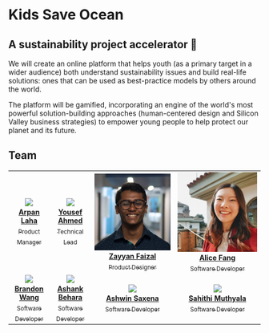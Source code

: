 # Kids Save Ocean

## A sustainability project accelerator 🚀

We will create an online platform that helps youth (as a primary target in a wider audience) both understand sustainability issues and build real-life solutions: ones that can be used as best-practice models by others around the world.

The platform will be gamified, incorporating an engine of the world's most powerful solution-building approaches (human-centered design and Silicon Valley business strategies) to empower young people to help protect our planet and its future.

## Team

<table align="center">
  <tr>
    <td align="center">
      <a href="https://www.linkedin.com/in/arpanlaha/" target="_blank">
        <img
          src="https://raw.githubusercontent.com/hack4impact-uiuc/uiuc.hack4impact.org/master/static/images/people/arpan_laha.jpg"
          width="500px"
        />
        <br />
        <b>Arpan Laha</b>
        <br />
        <sub>Product Manager</sub>
      </a>
    </td>
    <td align="center">
      <a href="http://www.linkedin.com/in/yousef-a/" target="_blank">
        <img
          src="https://raw.githubusercontent.com/hack4impact-uiuc/uiuc.hack4impact.org/master/static/images/people/yousef_ahmed.jpg"
          width="500px"
        />
        <br />
        <b>Yousef Ahmed</b>
        <br />
        <sub>Technical Lead</sub>
      </a>
    </td>
    <td align="center">
      <a href="https://www.linkedin.com/in/zayyanfaizal/" target="_blank">
        <img
          src="https://raw.githubusercontent.com/hack4impact-uiuc/uiuc.hack4impact.org/master/static/images/people/zayyan_faizal.jpg"
          width="500px"
        />
        <br />
        <b>Zayyan Faizal</b>
        <br />
        <sub>Product Designer</sub>
      </a>
    </td>
    <td align="center">
      <a href="https://www.linkedin.com/in/alicesf2/" target="_blank">
        <img
          src="https://raw.githubusercontent.com/hack4impact-uiuc/uiuc.hack4impact.org/master/static/images/people/alice_fang.jpg"
          width="500px"
        />
        <br />
        <b>Alice Fang</b>
        <br />
        <sub>Software Developer</sub>
      </a>
    </td>
  </tr>
  <tr>
    <td align="center">
      <a href="http://linkedin.com/in/brandonw4/" target="_blank">
        <img
          src="https://raw.githubusercontent.com/hack4impact-uiuc/uiuc.hack4impact.org/master/static/images/people/brandon_wang.jpg"
          width="500px"
        />
        <br />
        <b>Brandon Wang</b>
        <br />
        <sub>Software Developer</sub>
      </a>
    </td>
    <td align="center">
      <a href="https://www.linkedin.com/in/ashankbehara/" target="_blank">
        <img
          src="https://raw.githubusercontent.com/hack4impact-uiuc/uiuc.hack4impact.org/master/static/images/people/ashank_behara.jpg"
          width="500px"
        />
        <br />
        <b>Ashank Behara</b>
        <br />
        <sub>Software Developer</sub>
      </a>
    </td>
    <td align="center">
      <a href="https://www.linkedin.com/in/ashwinsax/ target="_blank"">
        <img
          src="https://raw.githubusercontent.com/hack4impact-uiuc/uiuc.hack4impact.org/master/static/images/people/ashwin_saxena.jpg"
          width="500px"
        />
        <br />
        <b>Ashwin Saxena</b>
        <br />
        <sub>Software Developer</sub>
      </a>
    </td>
    <td align="center">
      <a href="http://linkedin.com/in/sahithimuthyala/" target="_blank">
        <img
          src="https://raw.githubusercontent.com/hack4impact-uiuc/uiuc.hack4impact.org/master/static/images/people/sahithi_muthyala.jpg"
          width="500px"
        />
        <br />
        <b>Sahithi Muthyala</b>
        <br />
        <sub>Software Developer</sub>
      </a>
    </td>
  </tr>
</table>
